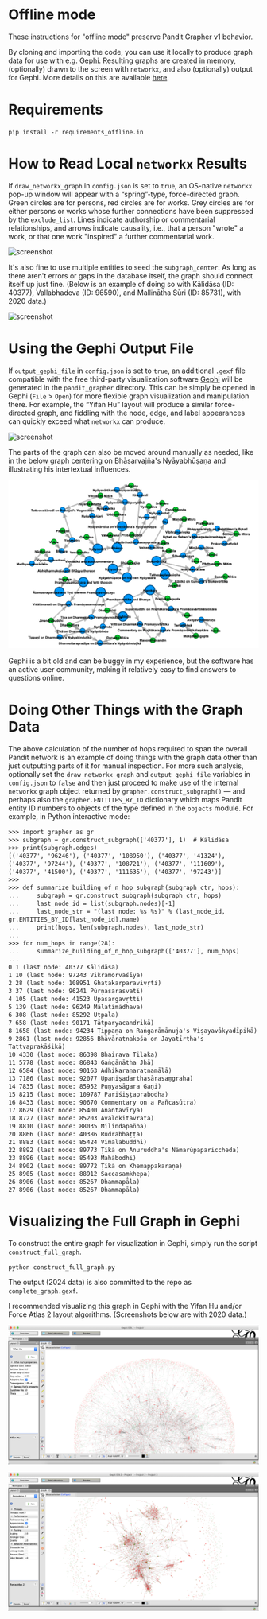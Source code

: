 # Offline mode

These instructions for "offline mode" preserve Pandit Grapher v1 behavior.

By cloning and importing the code, you can use it locally to produce graph data for use with e.g. [Gephi](https://gephi.org/).
Resulting graphs are created in memory, (optionally) drawn to the screen with `networkx`, and also (optionally) output for Gephi.
More details on this are available <a href="https://github.com/tylergneill/pandit_grapher/tree/main/offline_mode.md">here</a>.

# Requirements

`pip install -r requirements_offline.in`

# How to Read Local `networkx` Results

If `draw_networkx_graph`  in `config.json` is set to `true`, 
an OS-native `networkx` pop-up window will appear with a “spring”-type, force-directed graph. 
Green circles are for persons, red circles are for works. 
Grey circles are for either persons or works whose further connections have been suppressed by the `exclude_list`. 
Lines indicate authorship or commentarial relationships, 
and arrows indicate causality, i.e., that a person "wrote" a work, or that one work "inspired" a further commentarial work.

![screenshot](static/Kalidasa_degree_2_with_exclude_list_networkx.png)

It's also fine to use multiple entities to seed the `subgraph_center`. 
As long as there aren't errors or gaps in the database itself, 
the graph should connect itself up just fine. 
(Below is an example of doing so with Kālidāsa (ID: 40377), 
Vallabhadeva (ID: 96590), and Mallinātha Sūri (ID: 85731),
with 2020 data.) 

![screenshot](static/Kalidasa_Vallabhadeva_Mallinatha_degree_2_with_exclude_list_networkx.png)

# Using the Gephi Output File

If `output_gephi_file` in `config.json` is set to `true`, 
an additional `.gexf` file compatible with the free third-party visualization software 
[Gephi](https://gephi.org/) will be generated in the `pandit_grapher` directory. 
This can be simply be opened in Gephi (`File` > `Open`) for more flexible graph visualization and manipulation there. 
For example, the “Yifan Hu” layout will produce a similar force-directed graph, 
and fiddling with the node, edge, and label appearances can quickly exceed what `networkx` can produce. 

![screenshot](static/Kalidasa_Vallabhadeva_Mallinatha_degree_2_with_exclude_list_gephi.png)

The parts of the graph can also be moved around manually as needed, 
like in the below graph centering on Bhāsarvajña's Nyāyabhūṣaṇa and illustrating his intertextual influences.

![screenshot](static/imgs/NBhu_presentation/3_NBhu_etc.png)

Gephi is a bit old and can be buggy in my experience, 
but the software has an active user community, making it relatively easy to find answers to questions online.

# Doing Other Things with the Graph Data

The above calculation of the number of hops required to span the overall Pandit network 
is an example of doing things with the graph data other than just outputting parts of it for manual inspection. 
For more such analysis, optionally set the `draw_networkx_graph` and `output_gephi_file` variables in `config.json` to `false` 
and then just proceed to make use of the internal `networkx` graph object returned by `grapher.construct_subgraph()` — 
and perhaps also the `grapher.ENTITIES_BY_ID` dictionary which maps Pandit entity ID numbers to objects of the type defined in the `objects` module. 
For example, in Python interactive mode:

~~~
>>> import grapher as gr
>>> subgraph = gr.construct_subgraph(['40377'], 1)  # Kālidāsa
>>> print(subgraph.edges)
[('40377', '96246'), ('40377', '108950'), ('40377', '41324'), ('40377', '97244'), ('40377', '108721'), ('40377', '111609'), ('40377', '41500'), ('40377', '111635'), ('40377', '97243')]
>>>
>>> def summarize_building_of_n_hop_subgraph(subgraph_ctr, hops):
...     subgraph = gr.construct_subgraph(subgraph_ctr, hops)
...     last_node_id = list(subgraph.nodes)[-1]
...     last_node_str = "(last node: %s %s)" % (last_node_id, gr.ENTITIES_BY_ID[last_node_id].name)
...     print(hops, len(subgraph.nodes), last_node_str)
... 
>>> for num_hops in range(28):
...     summarize_building_of_n_hop_subgraph(['40377'], num_hops)
... 
0 1 (last node: 40377 Kālidāsa)
1 10 (last node: 97243 Vikramorvaśīya)
2 28 (last node: 108951 Ghaṭakarparavivṛti)
3 37 (last node: 96241 Pūrṇasarasvatī)
4 105 (last node: 41523 Upasargavṛtti)
5 139 (last node: 96249 Mālatīmādhava)
6 308 (last node: 85292 Utpala)
7 658 (last node: 90171 Tātparyacandrikā)
8 1658 (last node: 94234 Ṭippaṇa on Raṅgarāmānuja's Viṣayavākyadīpikā)
9 2861 (last node: 92856 Bhāvāratnakośa on Jayatīrtha's Tattvaprakāśikā)
10 4330 (last node: 86398 Bhairava Tilaka)
11 5778 (last node: 86843 Gaṅgānātha Jhā)
12 6584 (last node: 90163 Adhikaraṇaratnamālā)
13 7186 (last node: 92077 Upaniṣadarthasārasaṃgraha)
14 7835 (last node: 85952 Puṇyasāgara Gaṇi)
15 8215 (last node: 109787 Pariśiṣṭaprabodha)
16 8433 (last node: 90670 Commentary on a Pañcasūtra)
17 8629 (last node: 85400 Anantavīrya)
18 8727 (last node: 85203 Avalokitavrata)
19 8810 (last node: 88035 Milindapañha)
20 8866 (last node: 40386 Rudrabhaṭṭa)
21 8883 (last node: 85424 Vimalabuddhi)
22 8892 (last node: 89773 Ṭīkā on Anuruddha's Nāmarūpapariccheda)
23 8896 (last node: 85493 Mahābodhi)
24 8902 (last node: 89772 Ṭīkā on Khemappakaraṇa)
25 8905 (last node: 88912 Saccasaṃkhepa)
26 8906 (last node: 85267 Dhammapāla)
27 8906 (last node: 85267 Dhammapāla)
~~~

# Visualizing the Full Graph in Gephi

To construct the entire graph for visualization in Gephi,
simply run the script `construct_full_graph`.

~~~
python construct_full_graph.py
~~~

The output (2024 data) is also committed to the repo as `complete_graph.gexf`.

I recommended visualizing this graph in Gephi with the Yifan Hu and/or Force Atlas 2 layout algorithms.
(Screenshots below are with 2020 data.)

![screenshot](static/imgs/full_graph_yifan_hu.png)

![screenshot](static/imgs/full_graph_force_atlas_2.png)